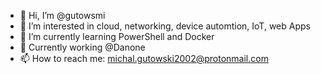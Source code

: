 - 👋 Hi, I’m @gutowsmi
- 👀 I’m interested in cloud, networking, device automtion, IoT, web Apps
- 🌱 I’m currently learning PowerShell and Docker
- 🏢 Currently working @Danone
- 📫 How to reach me: michal.gutowski2002@protonmail.com

<!---
gutowsmi/gutowsmi is a ✨ special ✨ repository because its `README.md` (this file) appears on your GitHub profile.
You can click the Preview link to take a look at your changes.
--->
